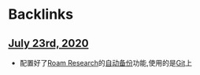 
# Backlinks
## [July 23rd, 2020](<July 23rd, 2020.md>)
- 配置好了[Roam Research](<Roam Research.md>)的[自动备份](<自动备份.md>)功能,使用的是[Git](<Git.md>)上


